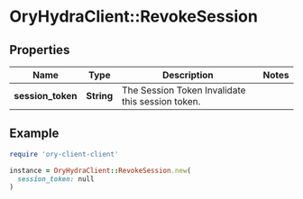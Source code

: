 # OryHydraClient::RevokeSession

## Properties

| Name | Type | Description | Notes |
| ---- | ---- | ----------- | ----- |
| **session_token** | **String** | The Session Token  Invalidate this session token. |  |

## Example

```ruby
require 'ory-client-client'

instance = OryHydraClient::RevokeSession.new(
  session_token: null
)
```

